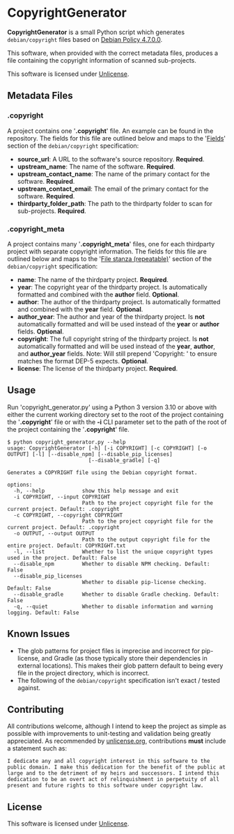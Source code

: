 # CopyrightGenerator

**CopyrightGenerator** is a small Python script which generates `debian/copyright` files based on [Debian Policy 4.7.0.0](https://www.debian.org/doc/packaging-manuals/copyright-format/1.0/).

This software, when provided with the correct metadata files, produces a file containing the copyright information of scanned sub-projects.

This software is licensed under [Unlicense](https://unlicense.org/).

## Metadata Files
### .copyright
A project contains one '**.copyright**' file. An example can be found in the repository. The fields for this file are outlined below and maps to the '[Fields](https://www.debian.org/doc/packaging-manuals/copyright-format/1.0/#fields)' section of the `debian/copyright` specification:

- **source_url**: A URL to the software's source repository. **Required**.
- **upstream_name**: The name of the software. **Required**.
- **upstream_contact_name**: The name of the primary contact for the software. **Required**.
- **upstream_contact_email**: The email of the primary contact for the software. **Required**.
- **thirdparty_folder_path**: The path to the thirdparty folder to scan for sub-projects. **Required**.

### .copyright_meta
A project contains many '**.copyright_meta**' files, one for each thirdparty project with separate copyright information. The fields for this file are outlined below and maps to the '[File stanza \(repeatable\)](https://www.debian.org/doc/packaging-manuals/copyright-format/1.0/#files-stanza)' section of the `debian/copyright` specification:
- **name**: The name of the thirdparty project. **Required**.
- **year**: The copyright year of the thirdparty project. Is automatically formatted and combined with the **author** field. **Optional**.
- **author**: The author of the thirdparty project. Is automatically formatted and combined with the **year** field. **Optional**.
- **author_year**: The author and year of the thirdparty project. Is **not** automatically formatted and will be used instead of the **year** or **author** fields. **Optional**.
- **copyright**: The full copyright string of the thirdparty project. Is **not** automatically formatted and will be used instead of the **year**, **author**, and **author_year** fields. Note: Will still prepend 'Copyright: ' to ensure matches the format DEP-5 expects. **Optional**.
- **license**: The license of the thirdparty project. **Required**.

## Usage
<!-- TODO: Test on lower Python 3 versions. The absolute minimum is 3.5 for the typing features we use, although we would have to use the old typing.Union form to get below 3.10: https://docs.python.org/3/library/typing.html#typing.Union -->
Run 'copyright_generator.py' using a Python 3 version 3.10 or above with either the current working directory set to the root of the project containing the '**.copyright**' file or with the **-i** CLI parameter set to the path of the root of the project containing the '**.copyright**' file.

```
$ python copyright_generator.py --help
usage: CopyrightGenerator [-h] [-i COPYRIGHT] [-c COPYRIGHT] [-o OUTPUT] [-l] [--disable_npm] [--disable_pip_licenses]
                          [--disable_gradle] [-q]

Generates a COPYRIGHT file using the Debian copyright format.

options:
  -h, --help            show this help message and exit
  -i COPYRIGHT, --input COPYRIGHT
                        Path to the project copyright file for the current project. Default: .copyright
  -c COPYRIGHT, --copyright COPYRIGHT
                        Path to the project copyright file for the current project. Default: .copyright
  -o OUTPUT, --output OUTPUT
                        Path to the output copyright file for the entire project. Default: COPYRIGHT.txt
  -l, --list            Whether to list the unique copyright types used in the project. Default: False
  --disable_npm         Whether to disable NPM checking. Default: False
  --disable_pip_licenses
                        Whether to disable pip-license checking. Default: False
  --disable_gradle      Whether to disable Gradle checking. Default: False
  -q, --quiet           Whether to disable information and warning logging. Default: False
```

## Known Issues
- The glob patterns for project files is imprecise and incorrect for pip-license, and Gradle (as those typically store their dependencies in external locations). This makes their glob pattern default to being every file in the project directory, which is incorrect.
- The following of the `debian/copyright` specification isn't exact / tested against.

## Contributing
All contributions welcome, although I intend to keep the project as simple as possible with improvements to unit-testing and validation being greatly appreciated. As recommended by [unlicense.org](https://unlicense.org/#unlicensing-contributions), contributions **must** include a statement such as:
```
I dedicate any and all copyright interest in this software to the
public domain. I make this dedication for the benefit of the public at
large and to the detriment of my heirs and successors. I intend this
dedication to be an overt act of relinquishment in perpetuity of all
present and future rights to this software under copyright law.
```

## License
This software is licensed under [Unlicense](https://unlicense.org/).